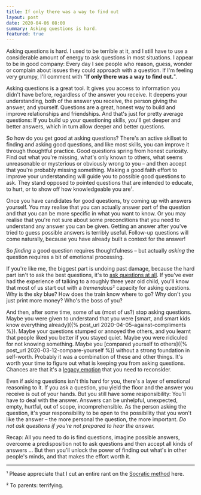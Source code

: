 ```yaml
---
title: If only there was a way to find out
layout: post
date: 2020-04-06 08:00
summary: Asking questions is hard.
featured: true
---
```


Asking questions is hard. I used to be terrible at it, and I still have to use a considerable amount of energy to ask
questions in most situations. I appear to be in good company: Every day I see people who reason, guess, wonder or
complain about issues they could approach with a question. If I'm feeling very grumpy, I'll comment with "**If only
there was a way to find out.**".

Asking questions is a great tool. It gives you access to information you didn't have before, regardless of the answer
you receive. It deepens your understanding, both of the answer you receive, the person giving the answer, and yourself.
Questions are a great, honest way to build and improve relationships and friendships. And that's just for pretty average
questions: If you build up your questioning skills, you'll get deeper and better answers, which in turn allow deeper and
better questions.

So how do you get good at asking questions?  There's an active skillset to finding and asking good questions, and like
most skills, you can improve it through thoughtful practice. Good questions spring from honest curiosity. Find out what
you're missing, what's only known to others, what seems unreasonable or mysterious or obviously wrong to you – and
then accept that you're probably missing something. Making a good faith effort to improve your understanding will guide
you to possible good questions to ask. They stand opposed to pointed questions that are intended to educate, to hurt, or
to show off how knowledgeable you are¹.

Once you have candidates for good questions, try coming up with answers yourself. You may realise that you can actually
answer part of the question and that you can be more specific in what you want to know. Or you may realise that you're
not sure about some preconditions that you need to understand any answer you can be given. Getting an answer after
you've tried to guess possible answers is terribly useful. Follow-up questions will come naturally, because you have
already built a context for the answer!

So *finding* a good question requires thoughtfulness – but actually *asking* the question requires a bit of emotional
processing.

If you're like me, the biggest part is undoing past damage, because the hard part isn't to ask the best questions,
it's to [ask questions at all](https://twitter.com/ellle_em/status/1245729262839136257). If you've ever had the
experience of talking to a roughly three year old child, you'll know that most of us start out with a *tremendous*²
capacity for asking questions. Why is the sky blue? How does the train know where to go? Why don't you just print more
money? Who's the boss of you?

And then, after some time, some of us (most of us?) stop asking questions. Maybe you were given to understand that you
were [smart, and smart kids know everything already]({% post_url 2020-04-05-against-compliments %}). Maybe your
questions stumped or annoyed the others, and you learnt that people liked you better if you stayed quiet. Maybe you were
ridiculed for not knowing something. Maybe you [compared yourself to others]({% post_url 2020-03-12-compare-yourself %})
without a strong foundation in self-worth. Probably it was a combination of these and other things. It's worth your time
to figure out what is keeping you from asking questions. Chances are that it's a [legacy
emotion](https://notebook.drmaciver.com/posts/2020-02-20-09:31.html) that you need to reconsider.

Even if asking questions isn't this hard for you, there's a layer of emotional reasoning to it. If you ask a question,
you yield the floor and the answer you receive is out of your hands. But you still have some responsibility: You'll have
to deal with the answer. Answers can be unhelpful, unexpected, empty, hurtful, out of scope, incomprehensible. As the
person asking the question, it's your responsibility to be open to the possibility that you won't like the answer – the
more personal the question, the more important. *Do not ask questions if you're not prepared to hear the answer.*

Recap: All you need to do is find questions, imagine possible answers, overcome a predisposition not to ask questions
and then accept all kinds of answers … But then you'll unlock the power of finding out what's in other people's minds,
and that makes the effort worth it.


----

¹ Please appreciate that I cut an entire rant on the [Socratic method](https://en.wikipedia.org/wiki/Socratic_method)
here.

² To parents: terrifying.

